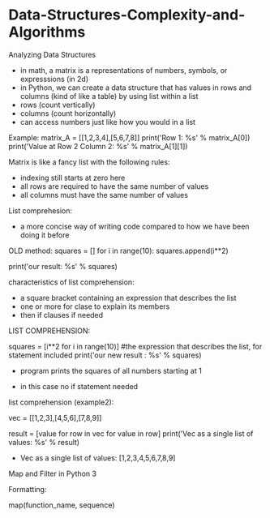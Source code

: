 # Data-Structures-Complexity-and-Algorithms
Analyzing Data Structures

- in math, a matrix is a representations of numbers, symbols, or expresssions (in 2d)
- in Python, we can create a data structure that has values in rows and columns (kind of like a table) by using list within a list
- rows (count vertically)
- columns (count horizontally) 
- can access numbers just like how you would in a list

Example:
matrix_A = [[1,2,3,4],[5,6,7,8]]
print('Row 1: %s' % matrix_A[0])
print('Value at Row 2 Column 2: %s' % matrix_A[1][1])

Matrix is like a fancy list with the following rules:
- indexing still starts at zero here
- all rows are required to have the same number of values
- all columns must have the same number of values

List comprehesion:

- a more concise way of writing code compared to how we have been doing it before

OLD method:
squares = []
for i in range(10):
  squares.append(i**2)
  
print('our result: %s' % squares)

characteristics of list comprehension:
- a square bracket containing an expression that describes the list
- one or more for clase to explain its members 
- then if clauses if needed

LIST COMPREHENSION:

squares = [i**2 for i in range(10)] #the expression that describes the list, for statement included
print('our new result : %s' % squares) 
- program prints the squares of all numbers starting at 1
* in this case no if statement needed

list comprehension (example2):

vec = [[1,2,3],[4,5,6],[7,8,9]]

result = [value for row in vec for value in row]
print('Vec as a single list of values: %s' % result)
- Vec as a single list of values: [1,2,3,4,5,6,7,8,9]

Map and Filter in Python 3

Formatting:

map(function_name, sequence)

